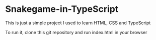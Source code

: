 # Snakegame-in-TypeScript
This is just a simple project I used to learn HTML, CSS and TypeScript

To run it, clone this git repository and run index.html in your browser